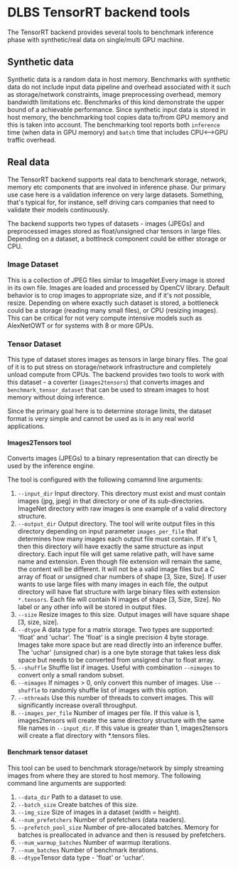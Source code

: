 # DLBS TensorRT backend tools

The TensorRT backend provides several tools to benchmark inference phase with
synthetic/real data on single/multi GPU machine.

## Synthetic data
Synthetic data is a random data in host memory. Benchmarks with synthetic data
do not include input data pipeline and overhead associated with it such as
storage/network constraints, image preprocessing overhead, memory bandwidth
limitations etc. Benchmarks of this kind demonstrate the upper bound of a achievable
performance. Since synthetic input data is stored in host memory, the benchmarking
tool copies data to/from GPU memory and this is taken into account. The benchmarking
tool reports both `inference` time (when data in GPU memory) and `batch` time that
includes CPU<-->GPU traffic overhead.

## Real data
The TensorRT backend supports real data to benchmark storage, network, memory etc
components that are involved in inference phase. Our primary use case here is a
validation inference on very large datasets. Something, that's typical for, for
instance, self driving cars companies that need to validate their models continuously.

The backend supports two types of datasets - images (JPEGs) and preprocessed images
stored as float/unsigned char tensors in large files. Depending on a dataset, a
bottlneck component could be either storage or CPU.

### Image Dataset
This is a collection of JPEG files similar to ImageNet.Every image is stored in its
own file. Images are loaded and processed by OpenCV library. Default behavior is to
crop images to appropriate size, and if it's not possible, resize. Depending on where
exactly such dataset is stored, a bottleneck could be a storage (reading many small
files), or CPU (resizing images). This can be critical for not very compute intensive
models such as AlexNetOWT or for systems with 8 or more GPUs.

### Tensor Dataset
This type of dataset stores images as tensors in large binary files. The goal of it
is to put stress on storage/network infrastructure and completely unload compute from
CPUs. The backend provides two tools to work with this dataset - a coverter
(`images2tensors`) that converts images and `benchmark_tensor_dataset` that can be
used to stream images to host memory without doing inference.

Since the primary goal here is to determine storage limits, the dataset format is very
simple and cannot be used as is in any real world applications.

#### Images2Tensors tool
Converts images (JPEGs) to a binary representation that can directly be used
by the inference engine.

The tool is configured with the following comamnd line arguments:
1. `--input_dir` Input directory. This directory must exist and must contain
images (jpg, jpeg) in that directory or one of its sub-directories. ImageNet
directory with raw images is one example of a valid directory structure.
2. `--output_dir` Output directory. The tool will write output files in this
directory depending on input parameter `images_per_file` that determines how many
images each output file must contain. If it's 1, then this directory will have
exactly the same structure as input directory. Each input file will get same
relative path, will have same name and extension. Even though file extension will
remain the same, the content will be different. It will not be a valid image files
but a C array of float or unsigned char numbers of shape [3, Size, Size]. If user
wants to use large files with many images in each file, the output directory will
have flat structure with large binary files with extension `*.tensors`. Each file
will contain N images of shape [3, Size, Size]. No label or any other info will be
stored in output files.
3. `--size` Resize images to this size. Output images will have square shape
[3, size, size].
4. `--dtype` A data type for a matrix storage. Two types are supported: 'float'
and 'uchar'. The 'float' is a single precision 4 byte storage. Images take more
space but are read directly into an inference buffer. The 'uchar' (unsigned char)
is a one byte storage that takes less disk space but needs to be converted from
unsigned char to float array.
5. `--shuffle` Shuffle list if images. Useful with combination `--nimages` to
convert only a small random subset.
6. `--nimages` If nimages > 0, only convert this number of images. Use `--shuffle`
to randomly shuffle list of images with this option.
7. `--nthreads` Use this number of threads to convert images. This will significantly
increase overall throughput.
8. `--images_per_file` Number of images per file. If this value is 1, images2tensors
will create the same directory structure with the same file names in `--input_dir`.
If this value is greater than 1, images2tensors will create a flat directory with
\*.tensors files.

#### Benchmark tensor dataset
This tool can be used to benchmark storage/network by simply streaming images
from where they are stored to host memory. The following command line arguments
are supported:
1. `--data_dir` Path to a dataset to use.
2. `--batch_size` Create batches of this size.
3. `--img_size` Size of images in a dataset (width = height).
4. `--num_prefetchers` Number of prefetchers (data readers).
5. `--prefetch_pool_size` Number of pre-allocated batches. Memory for batches is
preallocated in advance and then is resused by prefetchers.
6. `--num_warmup_batches` Number of warmup iterations.
7. `--num_batches` Number of benchmark iterations.
8. `--dtype`Tensor data type - 'float' or 'uchar'.
